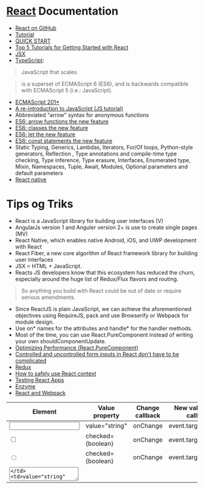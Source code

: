 # [React](https://reactjs.org/) Documentation
- [React on GitHub](https://github.com/facebook/react)
- [Tutorial](https://reactjs.org/tutorial/tutorial.html)
- [QUICK START](https://reactjs.org/docs/installation.html)
- [Top 5 Tutorials for Getting Started with React](http://andrewhfarmer.com/getting-started-tutorials/)
- [JSX](https://reactjs.org/docs/introducing-jsx.html)
- [TypeScript](http://www.typescriptlang.org/):
> JavaScript that scales

> is a superset of ECMAScript 6 (ES6), and is backwards compatible with ECMAScript 5 (i.e.: JavaScript). 
- [ECMAScript 201*](https://en.wikipedia.org/wiki/ECMAScript#6th_Edition_-_ECMAScript_2015)
- [A re-introduction to JavaScript (JS tutorial)](https://developer.mozilla.org/en-US/docs/Web/JavaScript/A_re-introduction_to_JavaScript)
- Abbreviated "arrow" syntax for anonymous functions
- [ES6: arrow functions the new feature](https://developer.mozilla.org/en-US/docs/Web/JavaScript/Reference/Functions/Arrow_functions)
- [ES6: classes the new feature](https://developer.mozilla.org/en-US/docs/Web/JavaScript/Reference/Classes)
- [ES6: let the new feature](https://developer.mozilla.org/en-US/docs/Web/JavaScript/Reference/Statements/let)
- [ES6: const statements the new feature](https://developer.mozilla.org/en-US/docs/Web/JavaScript/Reference/Statements/const)
- Static Typing, Generics, Lambdas, Iterators, For/Of loops, Python-style generators, Reflection , Type annotations and compile-time type checking, Type inference, Type erasure, Interfaces, Enumerated type, Mixin, Namespaces, Tuple, Await, Modules, Optional parameters and default parameters
- [React native](https://facebook.github.io/react-native/)


# Tips og Triks
- React is a JavaScript library for building user interfaces (V)
- AngularJs version 1 and Anguler version 2+ is use to create single pages (MV)
- React Native, which enables native Android, iOS, and UWP development with React
- React Fiber, a new core algorithm of React framework library for building user interfaces
- JSX = HTML + JavaScript.
- Reacts JS developers know that this ecosystem has reduced the churn, especially around the huge list of Redux/Flux flavors and routing. 
> So anything you build with React could be out of date or require serious amendments.
- Since ReactJS is plain JavaScript, we can achieve the aforementioned objectives using RequireJS, pack and use Browserify or Webpack for module design.
- Use on* names for the attributes and handle* for the handler methods.
- Most of the time, you can use React.PureComponent instead of writing your own shouldComponentUpdate. 
- [Optimizing Performance (React.PureComponent)](https://reactjs.org/docs/optimizing-performance.html#examples)
- [Controlled and uncontrolled form inputs in React don't have to be complicated](https://goshakkk.name/controlled-vs-uncontrolled-inputs-react/)
- [Redux](https://github.com/reactjs/redux)
- [How to safely use React context](https://medium.com/@mweststrate/how-to-safely-use-react-context-b7e343eff076)
- [Testing React Apps](http://facebook.github.io/jest/docs/en/tutorial-react.html#content)
- [Enzyme](http://airbnb.io/enzyme/)
- [React and Webpack](https://www.typescriptlang.org/docs/handbook/react-&-webpack.html)

| Element | Value property | Change  callback | New value in the callback |
| --------------- | --------------- | --------------- | --------------- |
| <input type="text" /> | value="string" | onChange | event.target.value |
| <input type="checkbox" /> | checked={boolean} | onChange | event.target.checked |
| <input type="radio" /> | checked={boolean} | onChange | event.target.checked |
| <textarea /> | value="string" | onChange | event.target.value |
| <select /> | value="option value" | onChange | event.target.value |

# [Installation](https://reactjs.org/docs/installation.html)
- [Creating a new application](https://github.com/facebookincubator/create-react-app#create-react-app-)
- [Table of contents](https://github.com/facebookincubator/create-react-app/blob/master/packages/react-scripts/template/README.md#table-of-contents)

```bash
npm install -g create-react-app
create-react-app my-app

cd my-app
npm start
```

## Commands
- npm start: Starts the development server.
- npm run build: Bundles the app into static files for production.
> This will create a production build of your app in the build/ folder of your project.

> Remember that this is only necessary before deploying to production. 

> For normal development, use npm start.

> For the most efficient Brunch production build, install the uglify-js-brunch plugin: npm install --save-dev uglify-js-brunch

> then, to create a production build, add the -p flag to the build command: brunch build -p

> npm install --save-dev envify uglify-js uglifyify 

```bash
browserify ./index.js \
  -g [ envify --NODE_ENV production ] \
  -g uglifyify \
  | uglifyjs --compress --mangle > ./bundle.js
```
> [Creating a React app with Rollup](https://gist.github.com/Rich-Harris/cb14f4bc0670c47d00d191565be36bf0): npm install --save-dev rollup-plugin-commonjs rollup-plugin-replace rollup-plugin-uglify 

> [webpack](https://webpack.js.org/guides/production/)
```bash
new webpack.DefinePlugin({
  'process.env': {
    NODE_ENV: JSON.stringify('production')
  }
}),
new webpack.optimize.UglifyJsPlugin()
```
> Profiling Components with the Chrome Performance Tab: Load your app with ?react_perf in the query string

> If you know that in some situations your component doesn’t need to update, you can return false from shouldComponentUpdate instead, to skip the whole rendering process, including calling render() on this component and below.

> other way for shouldComponentUpdate it is extends React.PureComponent. Atention for objects becaause the ref is equal but the content is different values 
- npm test: Starts the test runner.
- npm run eject: Removes this tool and copies build dependencies, configuration files and scripts into the app directory. If you do this, you can’t go back!

## A modern build pipeline typically consists of:
- A package manager, such as Yarn or npm. It lets you take advantage of a vast ecosystem of third-party packages, and easily install or update them.
- A bundler, such as webpack or Browserify. It lets you write modular code and bundle it together into small packages to optimize load time.
- A compiler such as Babel. It lets you write modern JavaScript code that still works in older browsers.
- Note: recommend setting up a production build process to ensure you’re using the fast version of React in production.

```bash
npm init
npm install --save react react-dom
```

# React demo
- Open 'React/single-file-example.html' file on a browser.
- [An interactive tic-tac-toe game](https://codepen.io/gaearon/pen/gWWZgR?editors=0010) demo
- [local tic-tac-toe-game](localhost:3000)
- [local default my-app](localhost:3000)
- [get-started-tutorial-demos](localhost:3000)
- [voting-server](localhost:3000)